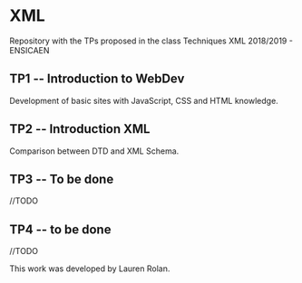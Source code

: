 # XML
Repository with the TPs proposed in the class Techniques XML 2018/2019 - ENSICAEN

## TP1 -- Introduction to WebDev
Development of basic sites with JavaScript, CSS and HTML knowledge.

## TP2 -- Introduction XML
Comparison between DTD and XML Schema.

## TP3 -- To be done
//TODO

## TP4 -- to be done
//TODO

This work was developed by Lauren Rolan.
